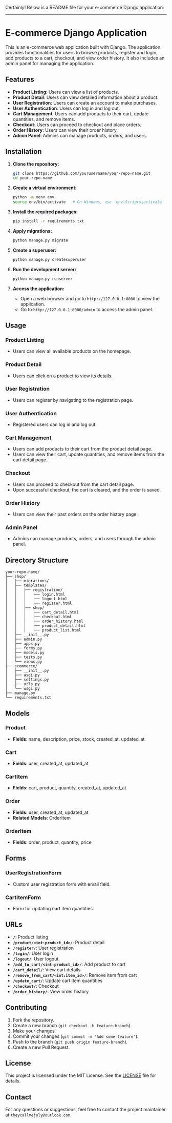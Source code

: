 Certainly! Below is a README file for your e-commerce Django application:

---

# E-commerce Django Application

This is an e-commerce web application built with Django. The application provides functionalities for users to browse products, register and login, add products to a cart, checkout, and view order history. It also includes an admin panel for managing the application.

## Features

- **Product Listing**: Users can view a list of products.
- **Product Detail**: Users can view detailed information about a product.
- **User Registration**: Users can create an account to make purchases.
- **User Authentication**: Users can log in and log out.
- **Cart Management**: Users can add products to their cart, update quantities, and remove items.
- **Checkout**: Users can proceed to checkout and place orders.
- **Order History**: Users can view their order history.
- **Admin Panel**: Admins can manage products, orders, and users.

## Installation

1. **Clone the repository:**
   ```bash
   git clone https://github.com/yourusername/your-repo-name.git
   cd your-repo-name
   ```

2. **Create a virtual environment:**
   ```bash
   python -m venv env
   source env/bin/activate   # On Windows, use `env\Scripts\activate`
   ```

3. **Install the required packages:**
   ```bash
   pip install -r requirements.txt
   ```

4. **Apply migrations:**
   ```bash
   python manage.py migrate
   ```

5. **Create a superuser:**
   ```bash
   python manage.py createsuperuser
   ```

6. **Run the development server:**
   ```bash
   python manage.py runserver
   ```

7. **Access the application:**
   - Open a web browser and go to `http://127.0.0.1:8000` to view the application.
   - Go to `http://127.0.0.1:8000/admin` to access the admin panel.

## Usage

### Product Listing
- Users can view all available products on the homepage.

### Product Detail
- Users can click on a product to view its details.

### User Registration
- Users can register by navigating to the registration page.

### User Authentication
- Registered users can log in and log out.

### Cart Management
- Users can add products to their cart from the product detail page.
- Users can view their cart, update quantities, and remove items from the cart detail page.

### Checkout
- Users can proceed to checkout from the cart detail page.
- Upon successful checkout, the cart is cleared, and the order is saved.

### Order History
- Users can view their past orders on the order history page.

### Admin Panel
- Admins can manage products, orders, and users through the admin panel.

## Directory Structure

```
your-repo-name/
├── shop/
│   ├── migrations/
│   ├── templates/
│   │   ├── registration/
│   │   │   ├── login.html
│   │   │   ├── logout.html
│   │   │   └── register.html
│   │   ├── shop/
│   │   │   ├── cart_detail.html
│   │   │   ├── checkout.html
│   │   │   ├── order_history.html
│   │   │   ├── product_detail.html
│   │   │   └── product_list.html
│   ├── __init__.py
│   ├── admin.py
│   ├── apps.py
│   ├── forms.py
│   ├── models.py
│   ├── tests.py
│   └── views.py
├── ecommerce/
│   ├── __init__.py
│   ├── asgi.py
│   ├── settings.py
│   ├── urls.py
│   └── wsgi.py
├── manage.py
└── requirements.txt
```

## Models

### Product
- **Fields**: name, description, price, stock, created_at, updated_at

### Cart
- **Fields**: user, created_at, updated_at

### CartItem
- **Fields**: cart, product, quantity, created_at, updated_at

### Order
- **Fields**: user, created_at, updated_at
- **Related Models**: OrderItem

### OrderItem
- **Fields**: order, product, quantity, price

## Forms

### UserRegistrationForm
- Custom user registration form with email field.

### CartItemForm
- Form for updating cart item quantities.

## URLs

- **`/`**: Product listing
- **`/product/<int:product_id>/`**: Product detail
- **`/register/`**: User registration
- **`/login/`**: User login
- **`/logout/`**: User logout
- **`/add_to_cart/<int:product_id>/`**: Add product to cart
- **`/cart_detail/`**: View cart details
- **`/remove_from_cart/<int:item_id>/`**: Remove item from cart
- **`/update_cart/`**: Update cart item quantities
- **`/checkout/`**: Checkout
- **`/order_history/`**: View order history

## Contributing

1. Fork the repository.
2. Create a new branch (`git checkout -b feature-branch`).
3. Make your changes.
4. Commit your changes (`git commit -m 'Add some feature'`).
5. Push to the branch (`git push origin feature-branch`).
6. Create a new Pull Request.

## License

This project is licensed under the MIT License. See the [LICENSE](LICENSE) file for details.

## Contact

For any questions or suggestions, feel free to contact the project maintainer at `theycallmejoly@outlook.com`.
